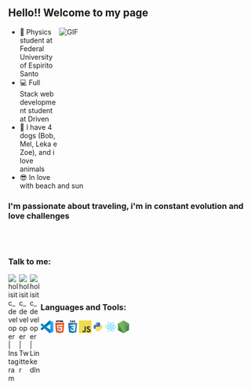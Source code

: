 
## Hello!! Welcome to my page

<img align="right" alt="GIF" src="https://c.tenor.com/2fXbn6Xtt0UAAAAC/software-software-development.gif" width="400" height="300" />

- 🔭 Physics student at Federal University of Espirito Santo
- 💻 Full Stack web development student at Driven
- 🐶 I have 4 dogs (Bob, Mel, Leka e Zoe), and i love animals
- 😎 In love with beach and sun

### I'm passionate about traveling, i'm in constant evolution and love challenges

<br>
<br>

### Talk to me:


[<img align="left" alt="holisitc_developer | Instagram" width="22px" src="https://cdn.jsdelivr.net/npm/simple-icons@3.13.0/icons/instagram.svg" />][instagram]

[<img align="left" alt="holisitc_developer | Twitter" width="22px" src="https://cdn.jsdelivr.net/npm/simple-icons@3.13.0/icons/twitter.svg" />][twitter]

[<img align="left" alt="holisitc_developer | LinkedIn" width="22px" src="https://cdn.jsdelivr.net/npm/simple-icons@v3/icons/linkedin.svg" />][linkedin]

<br>
<br>

### Languages and Tools:

<img align="left" alt="Visual Studio Code" width="26px" src="https://raw.githubusercontent.com/github/explore/80688e429a7d4ef2fca1e82350fe8e3517d3494d/topics/visual-studio-code/visual-studio-code.png" />
<img align="left" alt="HTML5" width="26px" src="https://raw.githubusercontent.com/github/explore/80688e429a7d4ef2fca1e82350fe8e3517d3494d/topics/html/html.png" />
<img align="left" alt="CSS3" width="26px" src="https://raw.githubusercontent.com/github/explore/80688e429a7d4ef2fca1e82350fe8e3517d3494d/topics/css/css.png" />
<img align="left" alt="JavaScript" width="26px" src="https://raw.githubusercontent.com/github/explore/80688e429a7d4ef2fca1e82350fe8e3517d3494d/topics/javascript/javascript.png" />
<img align="left" alt="python" width="26px" src="https://raw.githubusercontent.com/github/explore/80688e429a7d4ef2fca1e82350fe8e3517d3494d/topics/python/python.png" />
<img align="left" alt="React" width="26px" src="https://raw.githubusercontent.com/github/explore/80688e429a7d4ef2fca1e82350fe8e3517d3494d/topics/react/react.png" />
<img align="left" alt="Node.js" width="26px" src="https://raw.githubusercontent.com/github/explore/80688e429a7d4ef2fca1e82350fe8e3517d3494d/topics/nodejs/nodejs.png" />

<br>
<br>

[instagram]: https://www.instagram.com/mattgueler/
[linkedin]: https://www.linkedin.com/in/mateus-gueler-machado-2021/
[twitter]: https://twitter.com/teusgueler
